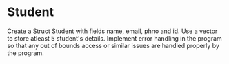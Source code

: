# Student
Create a Struct Student with fields name, email, phno and id. Use a vector to store atleast 5 student's details. Implement error handling in the program so that any out of bounds access or similar issues are handled properly by the program. 
